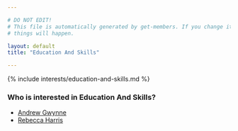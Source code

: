 ```yaml
---

# DO NOT EDIT!
# This file is automatically generated by get-members. If you change it, bad
# things will happen.

layout: default
title: "Education And Skills"

---
```


{% include interests/education-and-skills.md %}

### Who is interested in Education And Skills?


* [Andrew Gwynne](/members/andrew-gwynne.html)
* [Rebecca Harris](/members/rebecca-harris.html)
